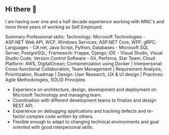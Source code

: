 ## Hi there 👋

I am having over one and a half decade experience working with MNC's and more three years of working as Self Employed. 

Summary
Professional skills: Technology: Microsoft Technologies - ASP.NET Web API, WCF, Windows Services, ASP.NET Core, WPF, gRPC; Languages - C#.net, Java Script, Python; Databases - Microsoft SQL Server, PostgreSQL; Framework: Frappe, Django; IDE - Visual Studio, Visual Studio Code; Version Control Software - Git, Perforce, Star Team; Cloud Platform: AWS, DigitalOcean; Containerization using Docker | Interpersonal: Cross-functional Collaboration, Team Management | Requirement Analysis, Prioritization, Roadmap | Design: User Research, UX & UI design | Practices: Agile Methodologies, SOLID Principles 

* Experience on architecture, design, development and deployment on Microsoft Technology and managing team.
* Coordination with different development teams to finalize and design REST API.
* Experience on debugging applications and tracking defects and re-factor complex code written by others.
* Flexible enough to adapt to changing technical environments and goal oriented with good interpersonal skills.
